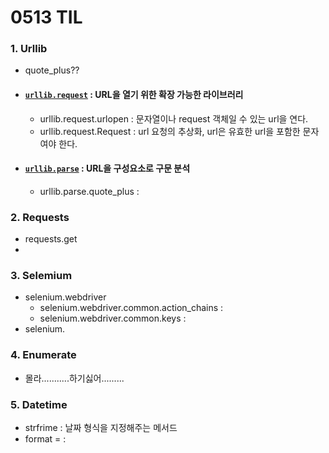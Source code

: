 # 0513 TIL

### 1. Urllib

- quote_plus??

- #### [`urllib.request`](https://docs.python.org/ko/3/library/urllib.request.html#module-urllib.request) :  URL을 열기 위한 확장 가능한 라이브러리

  - urllib.request.urlopen : 문자열이나 request 객체일 수 있는 url을 연다.
  - urllib.request.Request : url 요청의 추상화, url은 유효한 url을 포함한 문자여야 한다.

- #### [`urllib.parse`](https://docs.python.org/ko/3/library/urllib.parse.html#module-urllib.parse)  : URL을 구성요소로 구문 분석

  - urllib.parse.quote_plus : 

### 2. Requests

- requests.get
- 

### 3. Selemium

- selenium.webdriver
  - selenium.webdriver.common.action_chains : 
  - selenium.webdriver.common.keys : 
- selenium.



### 4. Enumerate

- 몰라...........하기싫어.........

### 5. Datetime

- strfrime :  날짜 형식을 지정해주는 메서드
- format = : 